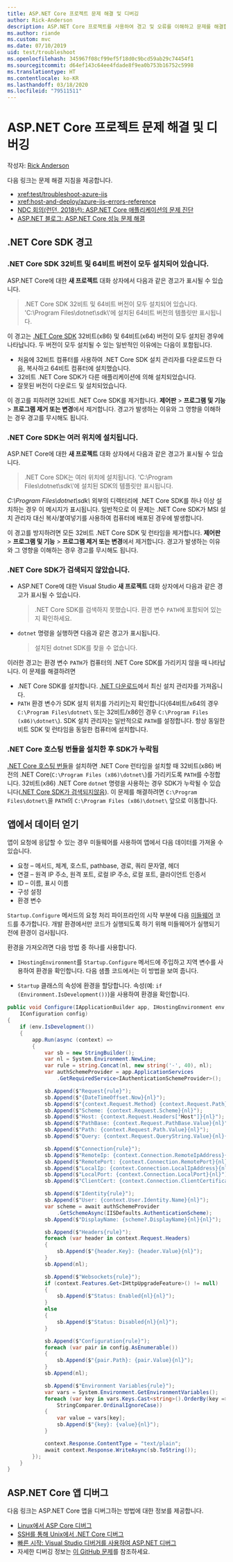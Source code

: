 ```yaml
---
title: ASP.NET Core 프로젝트 문제 해결 및 디버깅
author: Rick-Anderson
description: ASP.NET Core 프로젝트를 사용하여 경고 및 오류를 이해하고 문제를 해결합니다.
ms.author: riande
ms.custom: mvc
ms.date: 07/10/2019
uid: test/troubleshoot
ms.openlocfilehash: 345967f08cf99ef5f18d0c9bcd59ab29c74454f1
ms.sourcegitcommit: d64ef143c64ee4fdade8f9ea0b753b16752c5998
ms.translationtype: HT
ms.contentlocale: ko-KR
ms.lasthandoff: 03/18/2020
ms.locfileid: "79511511"
---
```

# <a name="troubleshoot-and-debug-aspnet-core-projects"></a>ASP.NET Core 프로젝트 문제 해결 및 디버깅

작성자: [Rick Anderson](https://twitter.com/RickAndMSFT)

다음 링크는 문제 해결 지침을 제공합니다.

* <xref:test/troubleshoot-azure-iis>
* <xref:host-and-deploy/azure-iis-errors-reference>
* [NDC 회의(런던, 2018년): ASP.NET Core 애플리케이션의 문제 진단](https://www.youtube.com/watch?v=RYI0DHoIVaA)
* [ASP.NET 블로그: ASP.NET Core 성능 문제 해결](https://blogs.msdn.microsoft.com/webdev/2018/05/23/asp-net-core-performance-improvements/)

## <a name="net-core-sdk-warnings"></a>.NET Core SDK 경고

### <a name="both-the-32-bit-and-64-bit-versions-of-the-net-core-sdk-are-installed"></a>.NET Core SDK 32비트 및 64비트 버전이 모두 설치되어 있습니다.

ASP.NET Core에 대한 **새 프로젝트** 대화 상자에서 다음과 같은 경고가 표시될 수 있습니다.

> .NET Core SDK 32비트 및 64비트 버전이 모두 설치되어 있습니다. 'C:\\Program Files\\dotnet\\sdk\\'에 설치된 64비트 버전의 템플릿만 표시됩니다.

이 경고는 [.NET Core SDK](https://dotnet.microsoft.com/download/dotnet-core) 32비트(x86) 및 64비트(x64) 버전이 모두 설치된 경우에 나타납니다. 두 버전이 모두 설치될 수 있는 일반적인 이유에는 다음이 포함됩니다.

* 처음에 32비트 컴퓨터를 사용하여 .NET Core SDK 설치 관리자를 다운로드한 다음, 복사하고 64비트 컴퓨터에 설치했습니다.
* 32비트 .NET Core SDK가 다른 애플리케이션에 의해 설치되었습니다.
* 잘못된 버전이 다운로드 및 설치되었습니다.

이 경고를 피하려면 32비트 .NET Core SDK를 제거합니다. **제어판** > **프로그램 및 기능** > **프로그램 제거 또는 변경**에서 제거합니다. 경고가 발생하는 이유와 그 영향을 이해하는 경우 경고를 무시해도 됩니다.

### <a name="the-net-core-sdk-is-installed-in-multiple-locations"></a>.NET Core SDK는 여러 위치에 설치됩니다.

ASP.NET Core에 대한 **새 프로젝트** 대화 상자에서 다음과 같은 경고가 표시될 수 있습니다.

> .NET Core SDK는 여러 위치에 설치됩니다. 'C:\\Program Files\\dotnet\\sdk\\'에 설치된 SDK의 템플릿만 표시됩니다.

*C:\\Program Files\\dotnet\\sdk\\* 외부의 디렉터리에 .NET Core SDK를 하나 이상 설치하는 경우 이 메시지가 표시됩니다. 일반적으로 이 문제는 .NET Core SDK가 MSI 설치 관리자 대신 복사/붙여넣기를 사용하여 컴퓨터에 배포된 경우에 발생합니다.

이 경고를 방지하려면 모든 32비트 .NET Core SDK 및 런타임을 제거합니다. **제어판** > **프로그램 및 기능** > **프로그램 제거 또는 변경**에서 제거합니다. 경고가 발생하는 이유와 그 영향을 이해하는 경우 경고를 무시해도 됩니다.

### <a name="no-net-core-sdks-were-detected"></a>.NET Core SDK가 검색되지 않았습니다.

* ASP.NET Core에 대한 Visual Studio **새 프로젝트** 대화 상자에서 다음과 같은 경고가 표시될 수 있습니다.

  > .NET Core SDK를 검색하지 못했습니다. 환경 변수 `PATH`에 포함되어 있는지 확인하세요.

* `dotnet` 명령을 실행하면 다음과 같은 경고가 표시됩니다.

  > 설치된 dotnet SDK를 찾을 수 없습니다.

이러한 경고는 환경 변수 `PATH`가 컴퓨터의 .NET Core SDK를 가리키지 않을 때 나타납니다. 이 문제를 해결하려면

* .NET Core SDK를 설치합니다. [.NET 다운로드](https://dotnet.microsoft.com/download)에서 최신 설치 관리자를 가져옵니다.
* `PATH` 환경 변수가 SDK 설치 위치를 가리키는지 확인합니다(64비트/x64의 경우 `C:\Program Files\dotnet\` 또는 32비트/x86인 경우 `C:\Program Files (x86)\dotnet\`). SDK 설치 관리자는 일반적으로 `PATH`를 설정합니다. 항상 동일한 비트 SDK 및 런타임을 동일한 컴퓨터에 설치합니다.

### <a name="missing-sdk-after-installing-the-net-core-hosting-bundle"></a>.NET Core 호스팅 번들을 설치한 후 SDK가 누락됨

[.NET Core 호스팅 번들](xref:host-and-deploy/iis/index#install-the-net-core-hosting-bundle)을 설치하면 .NET Core 런타임을 설치할 때 32비트(x86) 버전의 .NET Core(`C:\Program Files (x86)\dotnet\`)를 가리키도록 `PATH`를 수정합니다. 32비트(x86) .NET Core `dotnet` 명령을 사용하는 경우 SDK가 누락될 수 있습니다([.NET Core SDK가 검색되지않음](#no-net-core-sdks-were-detected)). 이 문제를 해결하려면 `C:\Program Files\dotnet\`을 `PATH`의 `C:\Program Files (x86)\dotnet\` 앞으로 이동합니다.

## <a name="obtain-data-from-an-app"></a>앱에서 데이터 얻기

앱이 요청에 응답할 수 있는 경우 미들웨어를 사용하여 앱에서 다음 데이터를 가져올 수 있습니다.

* 요청 &ndash; 메서드, 체계, 호스트, pathbase, 경로, 쿼리 문자열, 헤더
* 연결 &ndash; 원격 IP 주소, 원격 포트, 로컬 IP 주소, 로컬 포트, 클라이언트 인증서
* ID &ndash; 이름, 표시 이름
* 구성 설정
* 환경 변수

`Startup.Configure` 메서드의 요청 처리 파이프라인의 시작 부분에 다음 [미들웨어](xref:fundamentals/middleware/index#create-a-middleware-pipeline-with-iapplicationbuilder) 코드를 추가합니다. 개발 환경에서만 코드가 실행되도록 하기 위해 미들웨어가 실행되기 전에 환경이 검사됩니다.

환경을 가져오려면 다음 방법 중 하나를 사용합니다.

* `IHostingEnvironment`를 `Startup.Configure` 메서드에 주입하고 지역 변수를 사용하여 환경을 확인합니다. 다음 샘플 코드에서는 이 방법을 보여 줍니다.

* `Startup` 클래스의 속성에 환경을 할당합니다. 속성(예: `if (Environment.IsDevelopment())`)을 사용하여 환경을 확인합니다.

```csharp
public void Configure(IApplicationBuilder app, IHostingEnvironment env, 
    IConfiguration config)
{
    if (env.IsDevelopment())
    {
        app.Run(async (context) =>
        {
            var sb = new StringBuilder();
            var nl = System.Environment.NewLine;
            var rule = string.Concat(nl, new string('-', 40), nl);
            var authSchemeProvider = app.ApplicationServices
                .GetRequiredService<IAuthenticationSchemeProvider>();

            sb.Append($"Request{rule}");
            sb.Append($"{DateTimeOffset.Now}{nl}");
            sb.Append($"{context.Request.Method} {context.Request.Path}{nl}");
            sb.Append($"Scheme: {context.Request.Scheme}{nl}");
            sb.Append($"Host: {context.Request.Headers["Host"]}{nl}");
            sb.Append($"PathBase: {context.Request.PathBase.Value}{nl}");
            sb.Append($"Path: {context.Request.Path.Value}{nl}");
            sb.Append($"Query: {context.Request.QueryString.Value}{nl}{nl}");

            sb.Append($"Connection{rule}");
            sb.Append($"RemoteIp: {context.Connection.RemoteIpAddress}{nl}");
            sb.Append($"RemotePort: {context.Connection.RemotePort}{nl}");
            sb.Append($"LocalIp: {context.Connection.LocalIpAddress}{nl}");
            sb.Append($"LocalPort: {context.Connection.LocalPort}{nl}");
            sb.Append($"ClientCert: {context.Connection.ClientCertificate}{nl}{nl}");

            sb.Append($"Identity{rule}");
            sb.Append($"User: {context.User.Identity.Name}{nl}");
            var scheme = await authSchemeProvider
                .GetSchemeAsync(IISDefaults.AuthenticationScheme);
            sb.Append($"DisplayName: {scheme?.DisplayName}{nl}{nl}");

            sb.Append($"Headers{rule}");
            foreach (var header in context.Request.Headers)
            {
                sb.Append($"{header.Key}: {header.Value}{nl}");
            }
            sb.Append(nl);

            sb.Append($"Websockets{rule}");
            if (context.Features.Get<IHttpUpgradeFeature>() != null)
            {
                sb.Append($"Status: Enabled{nl}{nl}");
            }
            else
            {
                sb.Append($"Status: Disabled{nl}{nl}");
            }

            sb.Append($"Configuration{rule}");
            foreach (var pair in config.AsEnumerable())
            {
                sb.Append($"{pair.Path}: {pair.Value}{nl}");
            }
            sb.Append(nl);

            sb.Append($"Environment Variables{rule}");
            var vars = System.Environment.GetEnvironmentVariables();
            foreach (var key in vars.Keys.Cast<string>().OrderBy(key => key, 
                StringComparer.OrdinalIgnoreCase))
            {
                var value = vars[key];
                sb.Append($"{key}: {value}{nl}");
            }

            context.Response.ContentType = "text/plain";
            await context.Response.WriteAsync(sb.ToString());
        });
    }
}
```

## <a name="debug-aspnet-core-apps"></a>ASP.NET Core 앱 디버그

다음 링크는 ASP.NET Core 앱을 디버그하는 방법에 대한 정보를 제공합니다.

* [Linux에서 ASP Core 디버그](https://devblogs.microsoft.com/premier-developer/debugging-asp-core-on-linux-with-visual-studio-2017/)
* [SSH를 통해 Unix에서 .NET Core 디버그](https://devblogs.microsoft.com/devops/debugging-net-core-on-unix-over-ssh/)
* [빠른 시작: Visual Studio 디버거를 사용하여 ASP.NET 디버그](/visualstudio/debugger/quickstart-debug-aspnet)
* 자세한 디버깅 정보는 [이 GitHub 문제](https://github.com/dotnet/AspNetCore.Docs/issues/2960)를 참조하세요.
